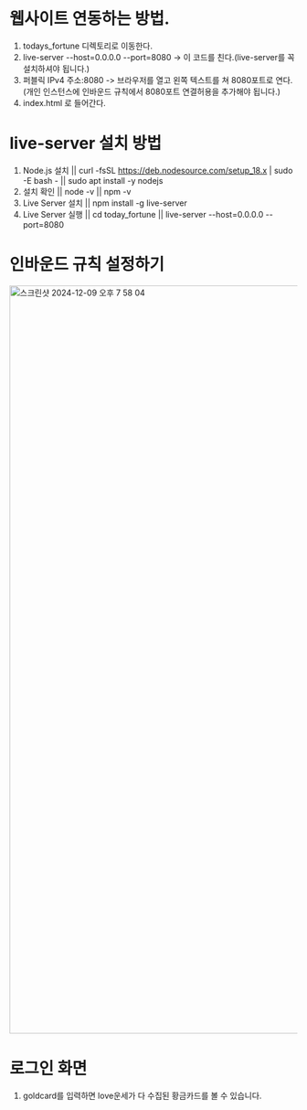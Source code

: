 # 웹사이트 연동하는 방법.
1. todays_fortune 디렉토리로 이동한다.
2. live-server --host=0.0.0.0 --port=8080  -> 이 코드를 친다.(live-server를 꼭 설치하셔야 됩니다.)
3. 퍼블릭 IPv4 주소:8080 -> 브라우저를 열고 왼쪽 텍스트를 쳐 8080포트로 연다. (개인 인스턴스에 인바운드 규칙에서 8080포트 연결허용을 추가해야 됩니다.)
4. index.html 로 들어간다.

# live-server 설치 방법
1. Node.js 설치
|| curl -fsSL https://deb.nodesource.com/setup_18.x | sudo -E bash -
|| sudo apt install -y nodejs
3. 설치 확인
|| node -v
|| npm -v
5. Live Server 설치
|| npm install -g live-server
6. Live Server 실행
|| cd today_fortune
|| live-server --host=0.0.0.0 --port=8080

# 인바운드 규칙 설정하기
<img width="1309" alt="스크린샷 2024-12-09 오후 7 58 04" src="https://github.com/user-attachments/assets/b4c38320-8a2d-445d-92e0-e334511ebffa">


# 로그인 화면
1. goldcard를 입력하면 love운세가 다 수집된 황금카드를 볼 수 있습니다.

